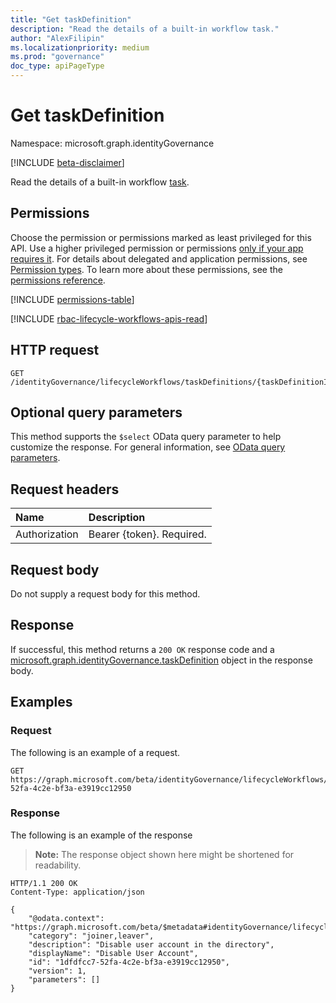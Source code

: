 ```yaml
---
title: "Get taskDefinition"
description: "Read the details of a built-in workflow task."
author: "AlexFilipin"
ms.localizationpriority: medium
ms.prod: "governance"
doc_type: apiPageType
---
```


# Get taskDefinition

Namespace: microsoft.graph.identityGovernance

[!INCLUDE [beta-disclaimer](../../includes/beta-disclaimer.md)]

Read the details of a built-in workflow [task](../resources/identitygovernance-taskdefinition.md).

## Permissions

Choose the permission or permissions marked as least privileged for this API. Use a higher privileged permission or permissions [only if your app requires it](/graph/permissions-overview#best-practices-for-using-microsoft-graph-permissions). For details about delegated and application permissions, see [Permission types](/graph/permissions-overview#permission-types). To learn more about these permissions, see the [permissions reference](/graph/permissions-reference).

<!-- { "blockType": "permissions", "name": "identitygovernance_taskdefinition_get" } -->
[!INCLUDE [permissions-table](../includes/permissions/identitygovernance-taskdefinition-get-permissions.md)]

[!INCLUDE [rbac-lifecycle-workflows-apis-read](../includes/rbac-for-apis/rbac-lifecycle-workflows-apis-read.md)]

## HTTP request

<!-- {
  "blockType": "ignored"
}
-->
``` http
GET /identityGovernance/lifecycleWorkflows/taskDefinitions/{taskDefinitionId}
```

## Optional query parameters

This method supports the `$select` OData query parameter to help customize the response. For general information, see [OData query parameters](/graph/query-parameters).

## Request headers

|Name|Description|
|:---|:---|
|Authorization|Bearer {token}. Required.|

## Request body

Do not supply a request body for this method.

## Response

If successful, this method returns a `200 OK` response code and a [microsoft.graph.identityGovernance.taskDefinition](../resources/identitygovernance-taskdefinition.md) object in the response body.

## Examples

### Request

The following is an example of a request.

<!-- {
  "blockType": "request",
  "name": "lifecycleworkflows_get_taskdefinition"
}
-->
``` http
GET https://graph.microsoft.com/beta/identityGovernance/lifecycleWorkflows/taskDefinitions/1dfdfcc7-52fa-4c2e-bf3a-e3919cc12950
```

### Response

The following is an example of the response
>**Note:** The response object shown here might be shortened for readability.
<!-- {
  "blockType": "response",
  "truncated": true,
  "@odata.type": "microsoft.graph.identityGovernance.taskDefinition"
}
-->
``` http
HTTP/1.1 200 OK
Content-Type: application/json

{
    "@odata.context": "https://graph.microsoft.com/beta/$metadata#identityGovernance/lifecycleWorkflows/taskDefinitions/$entity",
    "category": "joiner,leaver",
    "description": "Disable user account in the directory",
    "displayName": "Disable User Account",
    "id": "1dfdfcc7-52fa-4c2e-bf3a-e3919cc12950",
    "version": 1,
    "parameters": []
}
```
